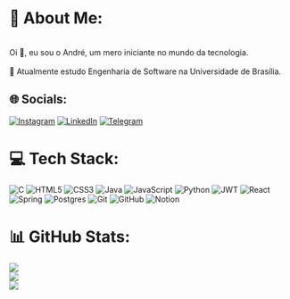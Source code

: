 # 💫 About Me:
<br>Oi 👋, eu sou o André, um mero iniciante no mundo da tecnologia.<br><br>    🌱 Atualmente estudo Engenharia de Software na Universidade de Brasília.<br>


## 🌐 Socials:
[![Instagram](https://img.shields.io/badge/Instagram-E4405F?style=for-the-badge&logo=instagram&logoColor=white)](https://www.instagram.com/andre_m51/) [![LinkedIn](https://img.shields.io/badge/LinkedIn-0077B5?style=for-the-badge&logo=linkedin&logoColor=white)](https://www.linkedin.com/in/andre-maia-cunha/) [![Telegram](https://img.shields.io/badge/Telegram-2CA5E0?style=for-the-badge&logo=telegram&logoColor=white)](https://t.me/Andre_M51)

# 💻 Tech Stack:
![C](https://img.shields.io/badge/c-%2300599C.svg?style=for-the-badge&logo=c&logoColor=white) ![HTML5](https://img.shields.io/badge/html5-%23E34F26.svg?style=for-the-badge&logo=html5&logoColor=white) ![CSS3](https://img.shields.io/badge/css3-%231572B6.svg?style=for-the-badge&logo=css3&logoColor=white) ![Java](https://img.shields.io/badge/java-%23ED8B00.svg?style=for-the-badge&logo=openjdk&logoColor=white) ![JavaScript](https://img.shields.io/badge/javascript-%23323330.svg?style=for-the-badge&logo=javascript&logoColor=%23F7DF1E) ![Python](https://img.shields.io/badge/python-3670A0?style=for-the-badge&logo=python&logoColor=ffdd54) ![JWT](https://img.shields.io/badge/JWT-black?style=for-the-badge&logo=JSON%20web%20tokens) ![React](https://img.shields.io/badge/react-%2320232a.svg?style=for-the-badge&logo=react&logoColor=%2361DAFB) ![Spring](https://img.shields.io/badge/spring-%236DB33F.svg?style=for-the-badge&logo=spring&logoColor=white) ![Postgres](https://img.shields.io/badge/postgres-%23316192.svg?style=for-the-badge&logo=postgresql&logoColor=white) ![Git](https://img.shields.io/badge/git-%23F05033.svg?style=for-the-badge&logo=git&logoColor=white) ![GitHub](https://img.shields.io/badge/github-%23121011.svg?style=for-the-badge&logo=github&logoColor=white) ![Notion](https://img.shields.io/badge/Notion-%23000000.svg?style=for-the-badge&logo=notion&logoColor=white)
# 📊 GitHub Stats:
![](https://github-readme-stats.vercel.app/api?username=andre-maia51&theme=dark&hide_border=false&include_all_commits=false&count_private=false)<br/>
![](https://github-readme-streak-stats.herokuapp.com/?user=andre-maia51&theme=dark&hide_border=false)<br/>
![](https://github-readme-stats.vercel.app/api/top-langs/?username=andre-maia51&theme=dark&hide_border=false&include_all_commits=false&count_private=false&layout=compact)

